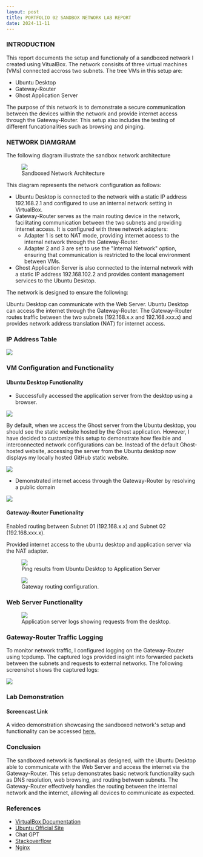 ```yaml
---
layout: post
title: PORTFOLIO 02 SANDBOX NETWORK LAB REPORT
date: 2024-11-11
---
```


### INTRODUCTION

This report documents the setup and functionaly of a sandboxed network I created using VitualBox. The network consisits of three virtual machines (VMs) connected accross two subnets. The tree VMs in this setup are:
* Ubuntu Desktop
* Gateway-Router
* Ghost Application Server

The purpose of this network is to demonstrate a secure communication between the devices within the network and provide internet access through the Gateway-Router. This setup also includes the testing of different funcationalities such as browsing and pinging.

### NETWORK DIAMGRAM

The following diagram illustrate the sandbox network architecture

<figure>
    <img src ="/assets/img/network-diagram.png">
    <figcaption>Sandboxed Network Architecture</figcaption>
</figure>

This diagram represents the network configuration as follows:

* Ubuntu Desktop is connected to the network with a static IP address 192.168.2.1 and configured to use an internal network setting in VirtualBox.
* Gateway-Router serves as the main routing device in the network, facilitating communication between the two subnets and providing internet access. It is configured with three network adapters:
    * Adapter 1 is set to NAT mode, providing internet access to the internal network through the Gateway-Router.
    * Adapter 2 and 3 are set to use the "Internal Network" option, ensuring that communication is restricted to the local environment between VMs.
* Ghost Application Server is also connected to the internal network with a static IP address 192.168.102.2 and provides content management services to the Ubuntu Desktop.

The network is designed to ensure the following:

Ubuntu Desktop can communicate with the Web Server.
Ubuntu Desktop can access the internet through the Gateway-Router.
The Gateway-Router routes traffic between the two subnets (192.168.x.x and 192.168.xxx.x) and provides network address translation (NAT) for internet access.

### IP Address Table

<img src ="/assets/img/iptable.png">

### VM Configuration and Functionality


#### Ubuntu Desktop Functionality 

* Successfully accessed the application server from the desktop using a browser.

<img src ="/assets/img/user-blog.png">

By default, when we access the Ghost server from the Ubuntu desktop, you should see the static website hosted by the Ghost application. However, I have decided to customize this setup to demonstrate how flexible and interconnected network configurations can be. Instead of the default Ghost-hosted website, accessing the server from the Ubuntu desktop now displays my locally hosted GitHub static website.

<img src ="/assets/img/static.png">

* Demonstrated internet access through the Gateway-Router by resolving a public domain 

<img src ="/assets/img/cisco.png">

#### Gateway-Router Functionality

Enabled routing between Subnet 01 (192.168.x.x) and Subnet 02 (192.168.xxx.x).

Provided internet access to the ubuntu desktop and application server via the NAT adapter.

<figure>
    <img src ="/assets/img/ubuntu-gateway-ping.png">
    <figcaption>Ping results from Ubuntu Desktop to Application Server</figcaption>
</figure>

<figure>
    <img src ="/assets/img/gateway-ping.png">
    <figcaption>Gateway routing configuration.</figcaption>
</figure>

### Web Server Functionality

<figure>
    <img src ="/assets/img/gateway-ping.png">
    <figcaption>Application server logs showing requests from the desktop.</figcaption>
</figure>

### Gateway-Router Traffic Logging

To monitor network traffic, I configured logging on the Gateway-Router using tcpdump. The captured logs provided insight into forwarded packets between the subnets and requests to external networks. The following screenshot shows the captured logs:

<img src ="/assets/img/tcpdump-log.png">


### Lab Demonstration


#### Screencast Link

A video demonstration showcasing the sandboxed network's setup and functionality can be accessed [here.](https://www.dropbox.com/scl/fi/zhkyntlb5glkyewrvhutg/Sandbox.mp4?rlkey=hf5c42kezthjidvqfx3con1bz&st=9nvmcf5b&dl=0)


### Conclusion
The sandboxed network is functional as designed, with the Ubuntu Desktop able to communicate with the Web Server and access the internet via the Gateway-Router. This setup demonstrates basic network functionality such as DNS resolution, web browsing, and routing between subnets. The Gateway-Router effectively handles the routing between the internal network and the internet, allowing all devices to communicate as expected.


### References

* [VirtualBox Documentation](https://www.virtualbox.org/wiki/Documentation)
* [Ubuntu Official Site](https://help.ubuntu.com/community/CommunityHelpWiki)
* Chat GPT
* [Stackoverflow](https://stackoverflow.com/)
* [Nginx](https://nginx.org/en/docs/)
